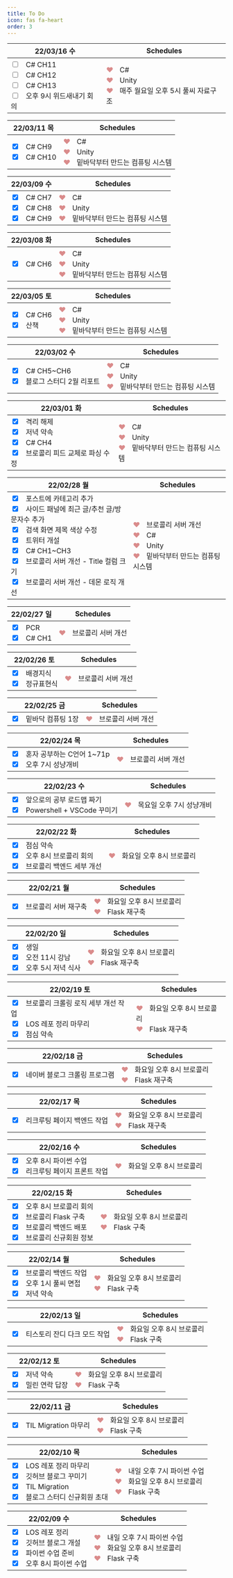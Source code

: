```yaml
---
title: To Do
icon: fas fa-heart
order: 3
---
```


<table>
    <thead>
        <tr align=center>
            <th>22/03/16 수</th>
            <th>Schedules</th>
        </tr>
    </thead>
    <tbody>
        <tr>
            <td>
                <input type=checkbox >ㅤC# CH11<br>
                <input type=checkbox >ㅤC# CH12<br>
                <input type=checkbox >ㅤC# CH13<br>
                <input type=checkbox >ㅤ오후 9시 위드새내기 회의<br>
            </td>
            <td>
                <span style="color:rgb(218, 139, 139);">❤</span>ㅤC#<br>
                <span style="color:rgb(218, 139, 139);">❤</span>ㅤUnity<br>
                <span style="color:rgb(218, 139, 139);">❤</span>ㅤ매주 월요일 오후 5시 풀씨 자료구조<br>
            </td>
        </tr>
    </tbody>
</table>

<table>
    <thead>
        <tr align=center>
            <th>22/03/11 목</th>
            <th>Schedules</th>
        </tr>
    </thead>
    <tbody>
        <tr>
            <td>
                <input type=checkbox checked>ㅤC# CH9<br>
                <input type=checkbox checked>ㅤC# CH10<br>
            </td>
            <td>
                <span style="color:rgb(218, 139, 139);">❤</span>ㅤC#<br>
                <span style="color:rgb(218, 139, 139);">❤</span>ㅤUnity<br>
                <span style="color:rgb(218, 139, 139);">❤</span>ㅤ밑바닥부터 만드는 컴퓨팅 시스템<br>
            </td>
        </tr>
    </tbody>
</table>

<table>
    <thead>
        <tr align=center>
            <th>22/03/09 수</th>
            <th>Schedules</th>
        </tr>
    </thead>
    <tbody>
        <tr>
            <td>
                <input type=checkbox checked>ㅤC# CH7<br>
                <input type=checkbox checked>ㅤC# CH8<br>
                <input type=checkbox checked>ㅤC# CH9<br>
            </td>
            <td>
                <span style="color:rgb(218, 139, 139);">❤</span>ㅤC#<br>
                <span style="color:rgb(218, 139, 139);">❤</span>ㅤUnity<br>
                <span style="color:rgb(218, 139, 139);">❤</span>ㅤ밑바닥부터 만드는 컴퓨팅 시스템<br>
            </td>
        </tr>
    </tbody>
</table>

<table>
    <thead>
        <tr align=center>
            <th>22/03/08 화</th>
            <th>Schedules</th>
        </tr>
    </thead>
    <tbody>
        <tr>
            <td>
                <input type=checkbox checked>ㅤC# CH6<br>
            </td>
            <td>
                <span style="color:rgb(218, 139, 139);">❤</span>ㅤC#<br>
                <span style="color:rgb(218, 139, 139);">❤</span>ㅤUnity<br>
                <span style="color:rgb(218, 139, 139);">❤</span>ㅤ밑바닥부터 만드는 컴퓨팅 시스템<br>
            </td>
        </tr>
    </tbody>
</table>

<table>
    <thead>
        <tr align=center>
            <th>22/03/05 토</th>
            <th>Schedules</th>
        </tr>
    </thead>
    <tbody>
        <tr>
            <td>
                <input type=checkbox checked>ㅤC# CH6<br>
                <input type=checkbox checked>ㅤ산책<br>
            </td>
            <td>
                <span style="color:rgb(218, 139, 139);">❤</span>ㅤC#<br>
                <span style="color:rgb(218, 139, 139);">❤</span>ㅤUnity<br>
                <span style="color:rgb(218, 139, 139);">❤</span>ㅤ밑바닥부터 만드는 컴퓨팅 시스템<br>
            </td>
        </tr>
    </tbody>
</table>

<table>
    <thead>
        <tr align=center>
            <th>22/03/02 수</th>
            <th>Schedules</th>
        </tr>
    </thead>
    <tbody>
        <tr>
            <td>
                <input type=checkbox checked>ㅤC# CH5~CH6<br>
                <input type=checkbox checked>ㅤ블로그 스터디 2월 리포트<br>
            </td>
            <td>
                <span style="color:rgb(218, 139, 139);">❤</span>ㅤC#<br>
                <span style="color:rgb(218, 139, 139);">❤</span>ㅤUnity<br>
                <span style="color:rgb(218, 139, 139);">❤</span>ㅤ밑바닥부터 만드는 컴퓨팅 시스템<br>
            </td>
        </tr>
    </tbody>
</table>

<table>
    <thead>
        <tr align=center>
            <th>22/03/01 화</th>
            <th>Schedules</th>
        </tr>
    </thead>
    <tbody>
        <tr>
            <td>
                <input type=checkbox checked>ㅤ격리 해제<br>
                <input type=checkbox checked>ㅤ저녁 약속<br>
                <input type=checkbox checked>ㅤC# CH4<br>
                <input type=checkbox checked>ㅤ브로콜리 피드 교체로 파싱 수정<br>
            </td>
            <td>
                <span style="color:rgb(218, 139, 139);">❤</span>ㅤC#<br>
                <span style="color:rgb(218, 139, 139);">❤</span>ㅤUnity<br>
                <span style="color:rgb(218, 139, 139);">❤</span>ㅤ밑바닥부터 만드는 컴퓨팅 시스템<br>
            </td>
        </tr>
    </tbody>
</table>

<table>
    <thead>
        <tr align=center>
            <th>22/02/28 월</th>
            <th>Schedules</th>
        </tr>
    </thead>
    <tbody>
        <tr>
            <td>
                <input type=checkbox checked>ㅤ포스트에 카테고리 추가<br>
                <input type=checkbox checked>ㅤ사이드 패널에 최근 글/추천 글/방문자수 추가<br>
                <input type=checkbox checked>ㅤ검색 화면 제목 색상 수정<br>
                <input type=checkbox checked>ㅤ트위터 개설<br>
                <input type=checkbox checked>ㅤC# CH1~CH3<br>
                <input type=checkbox checked>ㅤ브로콜리 서버 개선 - Title 컬럼 크기<br>
                <input type=checkbox checked>ㅤ브로콜리 서버 개선 - 데몬 로직 개선<br>
            </td>
            <td>
                <span style="color:rgb(218, 139, 139);">❤</span>ㅤ브로콜리 서버 개선<br>
                <span style="color:rgb(218, 139, 139);">❤</span>ㅤC#<br>
                <span style="color:rgb(218, 139, 139);">❤</span>ㅤUnity<br>
                <span style="color:rgb(218, 139, 139);">❤</span>ㅤ밑바닥부터 만드는 컴퓨팅 시스템<br>
            </td>
        </tr>
    </tbody>
</table>

<table>
    <thead>
        <tr align=center>
            <th>22/02/27 일</th>
            <th>Schedules</th>
        </tr>
    </thead>
    <tbody>
        <tr>
            <td>
                <input type=checkbox checked>ㅤPCR<br>
                <input type=checkbox checked>ㅤC# CH1<br>
            </td>
            <td>
                <span style="color:rgb(218, 139, 139);">❤</span>ㅤ브로콜리 서버 개선<br>
            </td>
        </tr>
    </tbody>
</table>

<table>
    <thead>
        <tr align=center>
            <th>22/02/26 토</th>
            <th>Schedules</th>
        </tr>
    </thead>
    <tbody>
        <tr>
            <td>
                <input type=checkbox checked>ㅤ배경지식<br>
                <input type=checkbox checked>ㅤ정규표현식<br>
            </td>
            <td>
                <span style="color:rgb(218, 139, 139);">❤</span>ㅤ브로콜리 서버 개선<br>
            </td>
        </tr>
    </tbody>
</table>

<table>
    <thead>
        <tr align=center>
            <th>22/02/25 금</th>
            <th>Schedules</th>
        </tr>
    </thead>
    <tbody>
        <tr>
            <td>
                <input type=checkbox checked>ㅤ밑바닥 컴퓨팅 1장<br>
            </td>
            <td>
                <span style="color:rgb(218, 139, 139);">❤</span>ㅤ브로콜리 서버 개선<br>
            </td>
        </tr>
    </tbody>
</table>

<table>
    <thead>
        <tr align=center>
            <th>22/02/24 목</th>
            <th>Schedules</th>
        </tr>
    </thead>
    <tbody>
        <tr>
            <td>
                <input type=checkbox checked>ㅤ혼자 공부하는 C언어 1~71p<br>
                <input type=checkbox checked>ㅤ오후 7시 성냥개비<br>
            </td>
            <td>
                <span style="color:rgb(218, 139, 139);">❤</span>ㅤ브로콜리 서버 개선<br>
            </td>
        </tr>
    </tbody>
</table>

<table>
    <thead>
        <tr align=center>
            <th>22/02/23 수</th>
            <th>Schedules</th>
        </tr>
    </thead>
    <tbody>
        <tr>
            <td>
                <input type=checkbox checked>ㅤ앞으로의 공부 로드맵 짜기<br>
                <input type=checkbox checked>ㅤPowershell + VSCode 꾸미기<br>
            </td>
            <td>
                <span style="color:rgb(218, 139, 139);">❤</span>ㅤ목요일 오후 7시 성냥개비<br>
            </td>
        </tr>
    </tbody>
</table>

<table>
    <thead>
        <tr align=center>
            <th>22/02/22 화</th>
            <th>Schedules</th>
        </tr>
    </thead>
    <tbody>
        <tr>
            <td>
                <input type=checkbox checked>ㅤ점심 약속<br>
                <input type=checkbox checked>ㅤ오후 8시 브로콜리 회의<br>
                <input type=checkbox checked>ㅤ브로콜리 백엔드 세부 개선<br>
            </td>
            <td>
                <span style="color:rgb(218, 139, 139);">❤</span>ㅤ화요일 오후 8시 브로콜리<br>
            </td>
        </tr>
    </tbody>
</table>

<table>
    <thead>
        <tr align=center>
            <th>22/02/21 월</th>
            <th>Schedules</th>
        </tr>
    </thead>
    <tbody>
        <tr>
            <td>
                <input type=checkbox checked>ㅤ브로콜리 서버 재구축<br>
            </td>
            <td>
                <span style="color:rgb(218, 139, 139);">❤</span>ㅤ화요일 오후 8시 브로콜리<br>
                <span style="color:rgb(218, 139, 139);">❤</span>ㅤFlask 재구축<br>
            </td>
        </tr>
    </tbody>
</table>

<table>
    <thead>
        <tr align=center>
            <th>22/02/20 일</th>
            <th>Schedules</th>
        </tr>
    </thead>
    <tbody>
        <tr>
            <td>
                <input type=checkbox checked>ㅤ생일<br>
                <input type=checkbox checked>ㅤ오전 11시 강남<br>
                <input type=checkbox checked>ㅤ오후 5시 저녁 식사<br>
            </td>
            <td>
                <span style="color:rgb(218, 139, 139);">❤</span>ㅤ화요일 오후 8시 브로콜리<br>
                <span style="color:rgb(218, 139, 139);">❤</span>ㅤFlask 재구축<br>
            </td>
        </tr>
    </tbody>
</table>

<table>
    <thead>
        <tr align=center>
            <th>22/02/19 토</th>
            <th>Schedules</th>
        </tr>
    </thead>
    <tbody>
        <tr>
            <td>
                <input type=checkbox checked>ㅤ브로콜리 크롤링 로직 세부 개선 작업<br>
                <input type=checkbox checked>ㅤLOS 레포 정리 마무리<br>
                <input type=checkbox checked>ㅤ점심 약속<br>
            </td>
            <td>
                <span style="color:rgb(218, 139, 139);">❤</span>ㅤ화요일 오후 8시 브로콜리<br>
                <span style="color:rgb(218, 139, 139);">❤</span>ㅤFlask 재구축<br>
            </td>
        </tr>
    </tbody>
</table>

<table>
    <thead>
        <tr align=center>
            <th>22/02/18 금</th>
            <th>Schedules</th>
        </tr>
    </thead>
    <tbody>
        <tr>
            <td>
                <input type=checkbox checked>ㅤ네이버 블로그 크롤링 프로그램<br>
            </td>
            <td>
                <span style="color:rgb(218, 139, 139);">❤</span>ㅤ화요일 오후 8시 브로콜리<br>
                <span style="color:rgb(218, 139, 139);">❤</span>ㅤFlask 재구축<br>
            </td>
        </tr>
    </tbody>
</table>

<table>
    <thead>
        <tr align=center>
            <th>22/02/17 목</th>
            <th>Schedules</th>
        </tr>
    </thead>
    <tbody>
        <tr>
            <td>
                <input type=checkbox checked>ㅤ리크루팅 페이지 백엔드 작업<br>
            </td>
            <td>
                <span style="color:rgb(218, 139, 139);">❤</span>ㅤ화요일 오후 8시 브로콜리<br>
                <span style="color:rgb(218, 139, 139);">❤</span>ㅤFlask 재구축<br>
            </td>
        </tr>
    </tbody>
</table>

<table>
    <thead>
        <tr align=center>
            <th>22/02/16 수</th>
            <th>Schedules</th>
        </tr>
    </thead>
    <tbody>
        <tr>
            <td>
                <input type=checkbox checked>ㅤ오후 8시 파이썬 수업<br>
                <input type=checkbox checked>ㅤ리크루팅 페이지 프론트 작업<br>
            </td>
            <td>
                <span style="color:rgb(218, 139, 139);">❤</span>ㅤ화요일 오후 8시 브로콜리<br>
            </td>
        </tr>
    </tbody>
</table>

<table>
    <thead>
        <tr align=center>
            <th>22/02/15 화</th>
            <th>Schedules</th>
        </tr>
    </thead>
    <tbody>
        <tr>
            <td>
                <input type=checkbox checked>ㅤ오후 8시 브로콜리 회의<br>
                <input type=checkbox checked>ㅤ브로콜리 Flask 구축<br>
                <input type=checkbox checked>ㅤ브로콜리 백엔드 배포<br>
                <input type=checkbox checked>ㅤ브로콜리 신규회원 정보<br>
            </td>
            <td>
                <span style="color:rgb(218, 139, 139);">❤</span>ㅤ화요일 오후 8시 브로콜리<br>
                <span style="color:rgb(218, 139, 139);">❤</span>ㅤFlask 구축<br>
            </td>
        </tr>
    </tbody>
</table>

<table>
    <thead>
        <tr align=center>
            <th>22/02/14 월</th>
            <th>Schedules</th>
        </tr>
    </thead>
    <tbody>
        <tr>
            <td>
                <input type=checkbox checked>ㅤ브로콜리 백엔드 작업<br>
                <input type=checkbox checked>ㅤ오후 1시 풀씨 면접<br>
                <input type=checkbox checked>ㅤ저녁 약속
            </td>
            <td>
                <span style="color:rgb(218, 139, 139);">❤</span>ㅤ화요일 오후 8시 브로콜리<br>
                <span style="color:rgb(218, 139, 139);">❤</span>ㅤFlask 구축<br>
            </td>
        </tr>
    </tbody>
</table>

<table>
    <thead>
        <tr align=center>
            <th>22/02/13 일</th>
            <th>Schedules</th>
        </tr>
    </thead>
    <tbody>
        <tr>
            <td>
                <input type=checkbox checked>ㅤ티스토리 잔디 다크 모드 작업
            </td>
            <td>
                <span style="color:rgb(218, 139, 139);">❤</span>ㅤ화요일 오후 8시 브로콜리<br>
                <span style="color:rgb(218, 139, 139);">❤</span>ㅤFlask 구축<br>
            </td>
        </tr>
    </tbody>
</table>

<table>
    <thead>
        <tr align=center>
            <th>22/02/12 토</th>
            <th>Schedules</th>
        </tr>
    </thead>
    <tbody>
        <tr>
            <td>
                <input type=checkbox checked>ㅤ저녁 약속<br>
                <input type=checkbox checked>ㅤ밀린 연락 답장
            </td>
            <td>
                <span style="color:rgb(218, 139, 139);">❤</span>ㅤ화요일 오후 8시 브로콜리<br>
                <span style="color:rgb(218, 139, 139);">❤</span>ㅤFlask 구축<br>
            </td>
        </tr>
    </tbody>
</table>

<table>
    <thead>
        <tr align=center>
            <th>22/02/11 금</th>
            <th>Schedules</th>
        </tr>
    </thead>
    <tbody>
        <tr>
            <td>
                <input type=checkbox checked>ㅤTIL Migration 마무리
            </td>
            <td>
                <span style="color:rgb(218, 139, 139);">❤</span>ㅤ화요일 오후 8시 브로콜리<br>
                <span style="color:rgb(218, 139, 139);">❤</span>ㅤFlask 구축<br>
            </td>
        </tr>
    </tbody>
</table>

<table>
    <thead>
        <tr align=center>
            <th>22/02/10 목</th>
            <th>Schedules</th>
        </tr>
    </thead>
    <tbody>
        <tr>
            <td>
                <input type=checkbox checked>ㅤLOS 레포 정리 마무리<br>
                <input type=checkbox checked>ㅤ깃허브 블로그 꾸미기<br>
                <input type=checkbox checked>ㅤTIL Migration<br>
                <input type=checkbox checked>ㅤ블로그 스터디 신규회원 초대<br>
            </td>
            <td>
                <span style="color:rgb(218, 139, 139);">❤</span>ㅤ내일 오후 7시 파이썬 수업<br>
                <span style="color:rgb(218, 139, 139);">❤</span>ㅤ화요일 오후 8시 브로콜리<br>
                <span style="color:rgb(218, 139, 139);">❤</span>ㅤFlask 구축<br>
            </td>
        </tr>
    </tbody>
</table>

<table>
    <thead>
        <tr align=center>
            <th>22/02/09 수</th>
            <th>Schedules</th>
        </tr>
    </thead>
    <tbody>
        <tr>
            <td>
                <input type=checkbox checked>ㅤLOS 레포 정리<br>
                <input type=checkbox checked>ㅤ깃허브 블로그 개설<br>
                <input type=checkbox checked>ㅤ파이썬 수업 준비<br>
                <input type=checkbox checked>ㅤ오후 8시 파이썬 수업<br>
            </td>
            <td>
                <span style="color:rgb(218, 139, 139);">❤</span>ㅤ내일 오후 7시 파이썬 수업<br>
                <span style="color:rgb(218, 139, 139);">❤</span>ㅤ화요일 오후 8시 브로콜리<br>
                <span style="color:rgb(218, 139, 139);">❤</span>ㅤFlask 구축 <br>
            </td>
        </tr>
    </tbody>
</table>